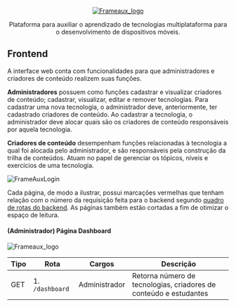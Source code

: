 <p align="center">
  <a href="https://unform.dev">
    <img src="https://i.imgur.com/pdGuGwr.png" alt="Frameaux_logo" />
  </a>
</p>

<p align="center">Plataforma para auxiliar o aprendizado de tecnologias multiplataforma para o desenvolvimento de dispositivos móveis.
</p>

## Frontend
A  interface web conta  com  funcionalidades  para  que  administradores e criadores de conteúdo realizem suas funções.

**Administradores** possuem como funções cadastrar e visualizar criadores de
conteúdo; cadastrar, visualizar, editar e remover tecnologias. Para cadastrar uma
nova tecnologia, o administrador deve, anteriormente, ter cadastrado criadores de
conteúdo. Ao cadastrar a tecnologia, o administrador deve alocar quais são os
criadores de conteúdo responsáveis por aquela tecnologia.

**Criadores de conteúdo** desempenham funções relacionadas à tecnologia a
qual foi alocada pelo administrador, e são responsáveis pela construção da trilha de
conteúdos. Atuam no papel de gerenciar os tópicos, níveis e exercícios de
uma tecnologia. 

![FrameAuxLogin](https://i.imgur.com/UtPXXUG.gif)

Cada página, de modo a ilustrar, possui marcações vermelhas que tenham
relação com o número da requisição feita para o backend segundo [quadro de rotas do backend](https://github.com/joseoct/frameaux-backend#rotas-do-backend).
As páginas também estão cortadas a fim de otimizar o espaço de leitura.

#### (Administrador) Página Dashboard
<img src="https://i.imgur.com/QYhfF0o.png" alt="Frameaux_logo" />

Tipo | Rota | Cargos | Descrição
--- | --- | --- | --- 
GET | 1. `/dashboard` | Administrador | Retorna número de tecnologias, criadores de conteúdo e estudantes
